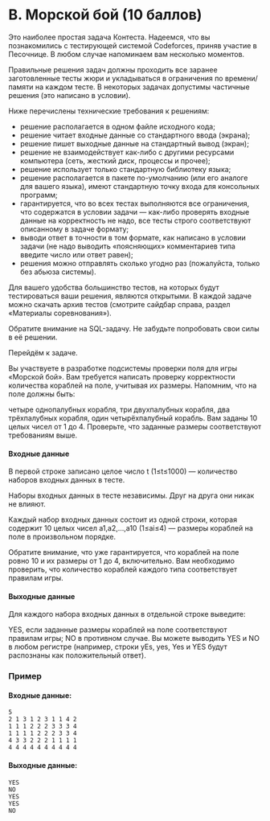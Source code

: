 # B. Морской бой (10 баллов)
Это наиболее простая задача Контеста. Надеемся, что вы познакомились с тестирующей системой Codeforces, приняв участие в Песочнице. В любом случае напоминаем вам несколько моментов.

Правильные решения задач должны проходить все заранее заготовленные тесты жюри и укладываться в ограничения по времени/памяти на каждом тесте. В некоторых задачах допустимы частичные решения (это написано в условии).

Ниже перечислены технические требования к решениям:

* решение располагается в одном файле исходного кода;
* решение читает входные данные со стандартного ввода (экрана);
* решение пишет выходные данные на стандартный вывод (экран);
* решение не взаимодействует как-либо с другими ресурсами компьютера (сеть, жесткий диск, процессы и прочее);
* решение использует только стандартную библиотеку языка;
* решение располагается в пакете по-умолчанию (или его аналоге для вашего языка), имеют стандартную точку входа для консольных программ;
* гарантируется, что во всех тестах выполняются все ограничения, что содержатся в условии задачи — как-либо проверять входные данные на корректность не надо, все тесты строго соответствуют описанному в задаче формату;
* выводи ответ в точности в том формате, как написано в условии задачи (не надо выводить «поясняющих» комментариев типа введите число или ответ равен);
* решения можно отправлять сколько угодно раз (пожалуйста, только без абьюза системы).

Для вашего удобства большинство тестов, на которых будут тестироваться ваши решения, являются открытыми. В каждой задаче можно скачать архив тестов (смотрите сайдбар справа, раздел «Материалы соревнования»).

Обратите внимание на SQL-задачу. Не забудьте попробовать свои силы в её решении.

Перейдём к задаче.

Вы участвуете в разработке подсистемы проверки поля для игры «Морской бой». Вам требуется написать проверку корректности количества кораблей на поле, учитывая их размеры. Напомним, что на поле должны быть:

четыре однопалубных корабля,
три двухпалубных корабля,
два трёхпалубных корабля,
один четырёхпалубный корабль.
Вам заданы 10 целых чисел от 1 до 4. Проверьте, что заданные размеры соответствуют требованиям выше.

#### Входные данные
В первой строке записано целое число t (1≤t≤1000) — количество наборов входных данных в тесте.

Наборы входных данных в тесте независимы. Друг на друга они никак не влияют.

Каждый набор входных данных состоит из одной строки, которая содержит 10 целых чисел a1,a2,…,a10 (1≤ai≤4) — размеры кораблей на поле в произвольном порядке.

Обратите внимание, что уже гарантируется, что кораблей на поле ровно 10 и их размеры от 1 до 4, включительно. Вам необходимо проверить, что количество кораблей каждого типа соответствует правилам игры.

#### Выходные данные
Для каждого набора входных данных в отдельной строке выведите:

YES, если заданные размеры кораблей на поле соответствуют правилам игры;
NO в противном случае.
Вы можете выводить YES и NO в любом регистре (например, строки yEs, yes, Yes и YES будут распознаны как положительный ответ).

### Пример
#### Входные данные:
```azure
5
2 1 3 1 2 3 1 1 4 2
1 1 1 2 2 2 3 3 3 4
1 1 1 1 2 2 2 3 3 4
4 3 3 2 2 2 1 1 1 1
4 4 4 4 4 4 4 4 4 4
```

#### Выходные данные:
```azure
YES
NO
YES
YES
NO
```